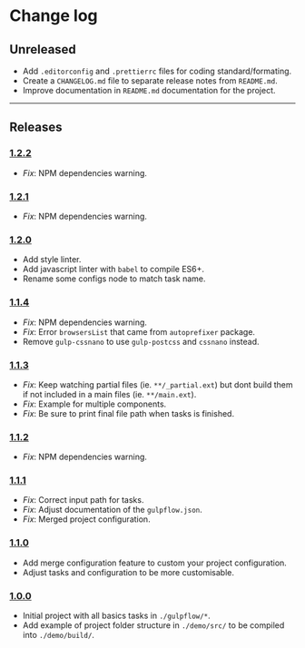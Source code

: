 # Change log

## Unreleased

- Add `.editorconfig` and `.prettierrc` files for coding standard/formating.
- Create a `CHANGELOG.md` file to separate release notes from `README.md`.
- Improve documentation in `README.md` documentation for the project.

---

## Releases

### [1.2.2](https://github.com/Essomia/frontend-boilerplate/compare/1.2.1...1.2.2)

- _Fix_: NPM dependencies warning.

### [1.2.1](https://github.com/Essomia/frontend-boilerplate/compare/1.2.0...1.2.1)

- _Fix_: NPM dependencies warning.

### [1.2.0](https://github.com/Essomia/frontend-boilerplate/compare/1.1.4...1.2.0)

- Add style linter.
- Add javascript linter with `babel` to compile ES6+.
- Rename some configs node to match task name.

### [1.1.4](https://github.com/Essomia/frontend-boilerplate/compare/1.1.3...1.1.4)

- _Fix_: NPM dependencies warning.
- _Fix_: Error `browsersList` that came from `autoprefixer` package.
- Remove `gulp-cssnano` to use `gulp-postcss` and `cssnano` instead.

### [1.1.3](https://github.com/Essomia/frontend-boilerplate/compare/1.1.2...1.1.3)

- _Fix_: Keep watching partial files (ie. `**/_partial.ext`) but dont build them if not included in a main files (ie. `**/main.ext`).
- _Fix_: Example for multiple components.
- _Fix_: Be sure to print final file path when tasks is finished.

### [1.1.2](https://github.com/Essomia/frontend-boilerplate/compare/1.1.1...1.1.2)

- _Fix_: NPM dependencies warning.

### [1.1.1](https://github.com/Essomia/frontend-boilerplate/compare/1.1.0...1.1.1)

- _Fix_: Correct input path for tasks.
- _Fix_: Adjust documentation of the `gulpflow.json`.
- _Fix_: Merged project configuration.

### [1.1.0](https://github.com/Essomia/frontend-boilerplate/compare/1.0.0...1.1.0)

- Add merge configuration feature to custom your project configuration.
- Adjust tasks and configuration to be more customisable.

### [1.0.0](https://github.com/Essomia/frontend-boilerplate/tree/1.0.0)

- Initial project with all basics tasks in `./gulpflow/*`.
- Add example of project folder structure in `./demo/src/` to be compiled into `./demo/build/`.
